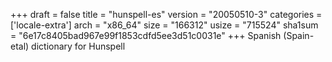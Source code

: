 +++
draft = false
title = "hunspell-es"
version = "20050510-3"
categories = ['locale-extra']
arch = "x86_64"
size = "166312"
usize = "715524"
sha1sum = "6e17c8405bad967e99f1853cdfd5ee3d51c0031e"
+++
Spanish (Spain-etal) dictionary for Hunspell